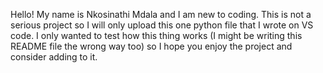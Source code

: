Hello! My name is Nkosinathi Mdala and I am new to coding. This is not a serious project so I will only upload this one python file that I wrote on VS code. I only wanted to test how this thing works (I might be writing this README file the wrong way too) so I hope you enjoy the project and consider adding to it. 
